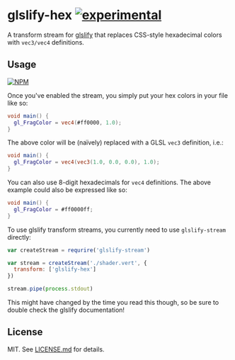 # glslify-hex [![experimental](http://badges.github.io/stability-badges/dist/experimental.svg)](http://github.com/badges/stability-badges)

A transform stream for [glslify](http://github.com/chrisdickinson/glslify)
that replaces CSS-style hexadecimal colors with `vec3/vec4` definitions.

## Usage

[![NPM](https://nodei.co/npm/glslify-hex.png)](https://nodei.co/npm/glslify-hex/)

Once you've enabled the stream, you simply put your hex colors in your file
like so:

``` glsl
void main() {
  gl_FragColor = vec4(#ff0000, 1.0);
}
```

The above color will be (naïvely) replaced with a GLSL `vec3` definition, i.e.:

``` glsl
void main() {
  gl_FragColor = vec4(vec3(1.0, 0.0, 0.0), 1.0);
}
```

You can also use 8-digit hexadecimals for `vec4` definitions. The above
example could also be expressed like so:

``` glsl
void main() {
  gl_FragColor = #ff0000ff;
}
```

To use glslify transform streams, you currently need to use `glslify-stream`
directly:

``` javascript
var createStream = requrire('glslify-stream')

var stream = createStream('./shader.vert', {
  transform: ['glslify-hex']
})

stream.pipe(process.stdout)
```

This might have changed by the time you read this though, so be sure to double
check the glslify documentation!

## License

MIT. See [LICENSE.md](http://github.com/hughsk/glslify-hex/blob/master/LICENSE.md) for details.
